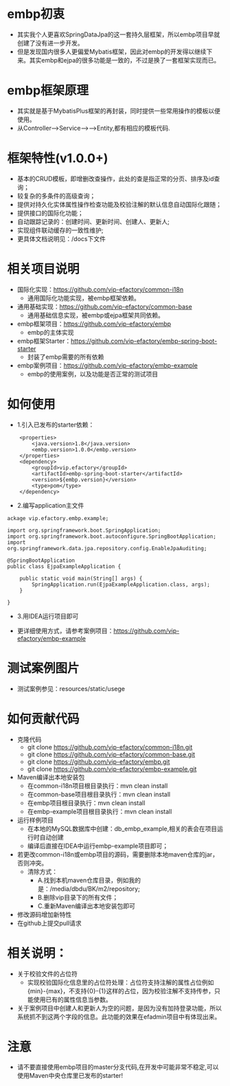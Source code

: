 # embp初衷
- 其实我个人更喜欢SpringDataJpa的这一套持久层框架，所以embp项目早就创建了没有进一步开发。
- 但是发现国内很多人更偏爱Mybatis框架，因此对embp的开发得以继续下来。其实embp和ejpa的很多功能是一致的，不过是换了一套框架实现而已。

# embp框架原理
- 其实就是基于MybatisPlus框架的再封装，同时提供一些常用操作的模板以便使用。
- 从Controller-->Service-->-->Entity,都有相应的模板代码.

# 框架特性(v1.0.0+)
- 基本的CRUD模板，即增删改查操作，此处的查是指正常的分页、排序及id查询；
- 较复杂的多条件的高级查询；
- 提供对持久化实体属性操作检查功能及校验注解的默认信息自动国际化跟随；
- 提供接口的国际化功能；
- 自动跟踪记录的：创建时间、更新时间、创建人、更新人;
- 实现组件联动缓存的一致性维护;
- 更具体文档说明见：/docs下文件

# 相关项目说明
- 国际化实现：https://github.com/vip-efactory/common-i18n
    - 通用国际化功能实现，被embp框架依赖。
- 通用基础实现：https://github.com/vip-efactory/common-base
    - 通用基础信息实现，被embp或ejpa框架共同依赖。
- embp框架项目：https://github.com/vip-efactory/embp
    - embp的主体实现
- embp框架Starter：https://github.com/vip-efactory/embp-spring-boot-starter
    - 封装了embp需要的所有依赖
- embp案例项目：https://github.com/vip-efactory/embp-example
    - embp的使用案例，以及功能是否正常的测试项目

# 如何使用
- 1.引入已发布的starter依赖：

```
    <properties>
        <java.version>1.8</java.version>
        <embp.version>1.0.0</embp.version>
    </properties>
    <dependency>
        <groupId>vip.efactory</groupId>
        <artifactId>embp-spring-boot-starter</artifactId>
        <version>${embp.version}</version>
        <type>pom</type>
    </dependency>
```

- 2.编写application主文件
```
ackage vip.efactory.embp.example;

import org.springframework.boot.SpringApplication;
import org.springframework.boot.autoconfigure.SpringBootApplication;
import org.springframework.data.jpa.repository.config.EnableJpaAuditing;

@SpringBootApplication
public class EjpaExampleApplication {

    public static void main(String[] args) {
        SpringApplication.run(EjpaExampleApplication.class, args);
    }

}
```
- 3.用IDEA运行项目即可

- 更详细使用方式，请参考案例项目：https://github.com/vip-efactory/embp-example

# 测试案例图片
- 测试案例参见：resources/static/usege

# 如何贡献代码
- 克隆代码
    - git clone https://github.com/vip-efactory/common-i18n.git
    - git clone https://github.com/vip-efactory/common-base.git
    - git clone https://github.com/vip-efactory/embp.git
    - git clone https://github.com/vip-efactory/embp-example.git
- Maven编译出本地安装包
    - 在common-i18n项目根目录执行：mvn clean install
    - 在common-base项目根目录执行：mvn clean install
    - 在embp项目根目录执行：mvn clean install
    - 在embp-example项目根目录执行：mvn clean install
- 运行样例项目
    - 在本地的MySQL数据库中创建：db_embp_example,相关的表会在项目运行时自动创建
    - 编译后直接在IDEA中运行embp-example项目即可；
- 若更改common-i18n或embp项目的源码，需要删除本地maven仓库的jar，否则冲突。
    - 清除方式：
        - A.找到本机maven仓库目录，例如我的是：/media/dbdu/BK/m2/repository;
        - B.删除vip目录下的所有文件；
        - C.重新Maven编译出本地安装包即可
- 修改源码增加新特性
- 在github上提交pull请求

# 相关说明：
- 关于校验文件的占位符
    - 实现校验国际化信息里的占位符处理：占位符支持注解的属性占位例如{min}-{max}，不支持{0}-{1}这样的占位，因为校验注解不支持传参，只能使用已有的属性信息当参数。
- 关于案例项目中创建人和更新人为空的问题，是因为没有加持登录功能，所以系统抓不到这两个字段的信息。此功能的效果在efadmin项目中有体现出来。

# 注意
- 请不要直接使用embp项目的master分支代码,在开发中可能非常不稳定,可以使用Maven中央仓库里已发布的starter!

